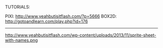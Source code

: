 TUTORIALS: 

PIXI:       http://www.yeahbutisitflash.com/?p=5666
BOX2D:      http://gotoandlearn.com/play.php?id=176





--------------
http://www.yeahbutisitflash.com/wp-content/uploads/2013/11/sprite-sheet-with-names.png
